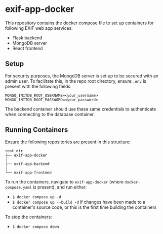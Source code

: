 # exif-app-docker
This repository contains the docker compose file to set up containers for following EXIF web app services:
- Flask backend
- MongoDB server
- React frontend
## Setup
For security purposes, the MongoDB server is set up to be secured with an admin user. To facilitate this, in the repo root directory, ensure `.env` is present with the following fields:
```
MONGO_INITDB_ROOT_USERNAME=<your_username>
MONGO_INITDB_ROOT_PASSWORD=<your_password>
```
The backend container should use these same credentials to authenticate when connecting to the database container.
## Running Containers
Ensure the following repositories are present in this structure:
```
root_dir
├── exif-app-docker
│   
├── exif-app-backend
│
└── exif-app-frontend
```

To run the containers, navigate to `exif-app-docker` (where `docker-compose.yaml` is present), and run either:
- `$ docker compose up -d`
- `$ docker compose up --build -d` if changes have been made to a container's source code, or this is the first time building the containers

To stop the containers:
- `$ docker compose down`
